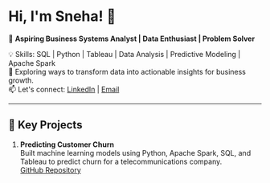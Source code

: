 # Hi, I'm Sneha! 👋

🚀 **Aspiring Business Systems Analyst | Data Enthusiast | Problem Solver**

💡 Skills: SQL | Python | Tableau | Data Analysis | Predictive Modeling | Apache Spark  
🌟 Exploring ways to transform data into actionable insights for business growth.  
📫 Let's connect: [LinkedIn](https://www.linkedin.com/in/sneha-potharaju17/) | [Email](snehapotharaju2002@gmail.com)  

---

## 🔑 Key Projects
1. **Predicting Customer Churn**  
   Built machine learning models using Python, Apache Spark, SQL, and Tableau to predict churn for a telecommunications company.  
   [GitHub Repository](link-to-your-repo)  

